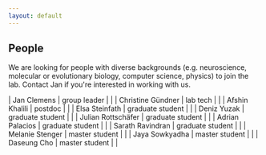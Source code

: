 ```yaml
---
layout: default
---
```


## People

We are looking for people with diverse backgrounds (e.g. neuroscience, molecular or evolutionary biology, computer science, physics) to join the lab. Contact Jan if you're interested in working with us.

| Jan Clemens | group leader | |
| Christine Gündner | lab tech | |
| Afshin Khalili | postdoc | |
| Elsa Steinfath | graduate student | |
| Deniz Yuzak | graduate student | |
| Julian Rottschäfer | graduate student | |
| Adrian Palacios | graduate student | |
| Sarath Ravindran | graduate student | |
| Melanie Stenger | master student | |
| Jaya Sowkyadha | master student | |
| Daseung Cho | master student | |

